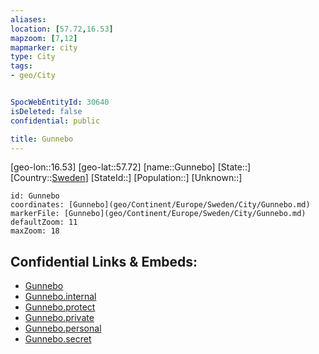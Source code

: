 ```yaml
---
aliases: 
location: [57.72,16.53]
mapzoom: [7,12] 
mapmarker: city 
type: City
tags:
- geo/City


SpocWebEntityId: 30640
isDeleted: false
confidential: public

title: Gunnebo
---
```

[geo-lon::16.53]
[geo-lat::57.72]
[name::Gunnebo]
[State::]
[Country::[Sweden](geo/Continent/Europe/Sweden.md)]
[StateId::]
[Population::]
[Unknown::]


```leaflet
id: Gunnebo
coordinates: [Gunnebo](geo/Continent/Europe/Sweden/City/Gunnebo.md)
markerFile: [Gunnebo](geo/Continent/Europe/Sweden/City/Gunnebo.md)
defaultZoom: 11 
maxZoom: 18
```


## Confidential Links & Embeds: 
- [Gunnebo](../../../../../../_public/geo/Continent/Europe/Sweden/City/Gunnebo.md) 
- [Gunnebo.internal](../../../../../../_internal/geo/Continent/Europe/Sweden/City/Gunnebo.internal.md) 
- [Gunnebo.protect](../../../../../../_protect/geo/Continent/Europe/Sweden/City/Gunnebo.protect.md) 
- [Gunnebo.private](../../../../../../_private/geo/Continent/Europe/Sweden/City/Gunnebo.private.md) 
- [Gunnebo.personal](../../../../../../_personal/geo/Continent/Europe/Sweden/City/Gunnebo.personal.md) 
- [Gunnebo.secret](../../../../../../_secret/geo/Continent/Europe/Sweden/City/Gunnebo.secret.md) 
